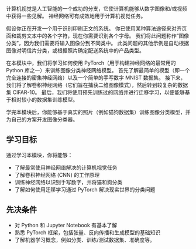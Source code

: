 计算机视觉是人工智能的一个成功的分支，它使计算机能够从数字图像和/或视频中获得一些见解。 神经网络可有成效地用于计算机视觉任务。

假设你正在开发一个用于识别印刷正文的系统。 你已使用某种算法途径来对齐页面和裁剪文本中的各个字符，现在你需要识别各个字母。 我们将此问题称作“图像分类”，因为我们需要将输入图像分到不同类中。 此类问题的其他示例是自动根据图像对明信片分类，或根据照片确定配送系统中的产品类型。

在本模块中，我们将学习如何使用 PyTorch（用于构建神经网络的最常用的 Python 库之一）来训练图像分类神经网络模型。 首先了解最简单的模型（即一个完全连接的密集神经网络）以及一个简单的手写数字 MNIST 数据集。 接下来，我们将了解卷积神经网络（它们旨在捕获二维图像模式），然后转到较复杂的数据集 CIFAR-10。 最后，我们将使用预先训练过的网络并进行迁移学习，以便能够基于相对较小的数据集训练模型。

学完本模块后，你能够基于真实的照片（例如猫狗数据集）训练图像分类模型，并为自己的方案开发图像分类器。

## 学习目标

通过学习本模块，你将能够：

* 了解最常使用神经网络解决的计算机视觉任务
* 了解卷积神经网络 (CNN) 的工作原理
* 训练神经网络以识别手写数字，并将猫和狗分类
* 了解如何使用迁移学习通过 PyTorch 解决现实世界的分类问题

## 先决条件

* 对 Python 和 Jupyter Notebook 有基本了解
* 熟悉 PyTorch 框架，包括张量、反向传播和生成模型的基础知识
* 了解机器学习概念，例如分类、训练/测试数据集、准确度等。
